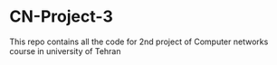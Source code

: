 # CN-Project-3
This repo contains all the code for 2nd project of Computer networks course in university of Tehran
